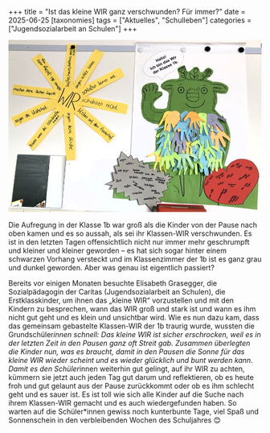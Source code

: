+++
title = "Ist das kleine WIR ganz verschwunden? Für immer?"
date = 2025-06-25
[taxonomies]
tags = ["Aktuelles", "Schulleben"]
categories = ["Jugendsozialarbeit an Schulen"]
+++

![Bild](images/bild7.jpg)

Die Aufregung in der Klasse 1b war groß als die Kinder von der Pause nach oben kamen und es so aussah, als sei ihr Klassen-WIR verschwunden. Es ist in den letzten Tagen offensichtlich nicht nur immer mehr geschrumpft und kleiner und kleiner geworden – es hat sich sogar hinter einem schwarzen Vorhang versteckt und im Klassenzimmer der 1b ist es ganz grau und dunkel geworden. Aber was genau ist eigentlich passiert?

<!-- more -->

Bereits vor einigen Monaten besuchte Elisabeth Grasegger, die Sozialpädagogin der Caritas (Jugendsozialarbeit an Schulen), die Erstklasskinder, um ihnen das „kleine WIR“ vorzustellen und mit den Kindern zu besprechen, wann das WIR groß und stark ist und wann es ihm nicht gut geht und es klein und unsichtbar wird. Wie es nun dazu kam, dass das gemeinsam gebastelte Klassen-WIR der 1b traurig wurde, wussten die Grundschüler*innen schnell: Das kleine WIR ist sicher erschrocken, weil es in der letzten Zeit in den Pausen ganz oft Streit gab. 
Zusammen überlegten die Kinder nun, was es braucht, damit in den Pausen die Sonne für das kleine WIR wieder scheint und es wieder glücklich und bunt werden kann. Damit es den Schüler*innen weiterhin gut gelingt, auf ihr WIR zu achten, kümmern sie jetzt auch jeden Tag gut darum und reflektieren, ob es heute froh und gut gelaunt aus der Pause zurückkommt oder ob es ihm schlecht geht und es sauer ist. 
Es ist toll wie sich alle Kinder auf die Suche nach ihrem Klassen-WIR gemacht und es auch wiedergefunden haben. So warten auf die Schüler*innen gewiss noch kunterbunte Tage, viel Spaß und Sonnenschein in den verbleibenden Wochen des Schuljahres 😊
